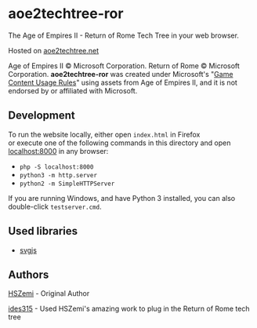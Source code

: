 # aoe2techtree-ror
The Age of Empires II - Return of Rome Tech Tree in your web browser.

Hosted on [aoe2techtree.net](https://aoe2techtree.net)

Age of Empires II © Microsoft Corporation.
Return of Rome © Microsoft Corporation.
**aoe2techtree-ror** was created under Microsoft's "[Game Content Usage Rules](https://www.xbox.com/en-us/developers/rules)" using assets from Age of Empires II,
and it is not endorsed by or affiliated with Microsoft.

## Development

To run the website locally, either open `index.html` in Firefox  
or execute one of the following commands in this directory and 
open [localhost:8000](http://localhost:8000) in any browser:

 - `php -S localhost:8000`
 - `python3 -m http.server`
 - `python2 -m SimpleHTTPServer`
 
If you are running Windows, and have Python 3 installed, you can also double-click `testserver.cmd`.

## Used libraries

 - [svgjs](https://svgjs.dev/)

## Authors

[HSZemi](https://github.com/hszemi) - Original Author

[ides315](https://github.com/ides315) - Used HSZemi's amazing work to plug in the Return of Rome tech tree
